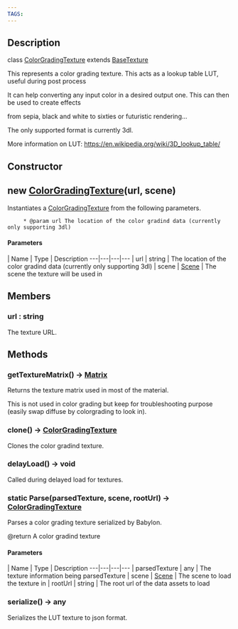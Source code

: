 ```yaml
---
TAGS:
---
```

## Description

class [ColorGradingTexture](/classes/2.4/ColorGradingTexture) extends [BaseTexture](/classes/2.4/BaseTexture)

This represents a color grading texture. This acts as a lookup table LUT, useful during post process

It can help converting any input color in a desired output one. This can then be used to create effects

from sepia, black and white to sixties or futuristic rendering...

The only supported format is currently 3dl.

More information on LUT: https://en.wikipedia.org/wiki/3D_lookup_table/

## Constructor

## new [ColorGradingTexture](/classes/2.4/ColorGradingTexture)(url, scene)

Instantiates a [ColorGradingTexture](/classes/2.4/ColorGradingTexture) from the following parameters.

         * @param url The location of the color gradind data (currently only supporting 3dl)

#### Parameters
 | Name | Type | Description
---|---|---|---
 | url | string |  The location of the color gradind data (currently only supporting 3dl)
 | scene | [Scene](/classes/2.4/Scene) |  The scene the texture will be used in
## Members

### url : string

The texture URL.

## Methods

### getTextureMatrix() &rarr; [Matrix](/classes/2.4/Matrix)

Returns the texture matrix used in most of the material.

This is not used in color grading but keep for troubleshooting purpose (easily swap diffuse by colorgrading to look in).
### clone() &rarr; [ColorGradingTexture](/classes/2.4/ColorGradingTexture)

Clones the color gradind texture.
### delayLoad() &rarr; void

Called during delayed load for textures.
### static Parse(parsedTexture, scene, rootUrl) &rarr; [ColorGradingTexture](/classes/2.4/ColorGradingTexture)

Parses a color grading texture serialized by Babylon.

@return A color gradind texture

#### Parameters
 | Name | Type | Description
---|---|---|---
 | parsedTexture | any |  The texture information being parsedTexture
 | scene | [Scene](/classes/2.4/Scene) |  The scene to load the texture in
 | rootUrl | string |  The root url of the data assets to load
### serialize() &rarr; any

Serializes the LUT texture to json format.
